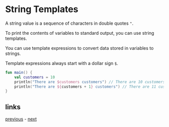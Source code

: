 # String Templates

A string value is a sequence of characters in double quotes `"`.

To print the contents of variables to standard output, you can use string templates.

You can use template expressions to convert data stored in variables to strings.

Template expressions always start with a dollar sign `$`.

```kotlin
fun main() {
    val customers = 10
    println("There are $customers customers") // There are 10 customers
    println("There are ${customers + 1} customers") // There are 11 customers
}
```

## links

[previous](#) - [next](#)
